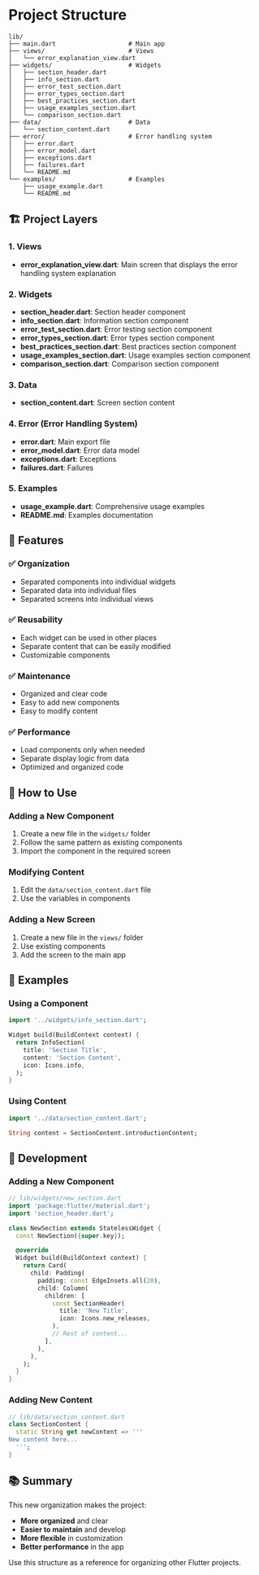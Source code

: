 # Project Structure

```
lib/
├── main.dart                    # Main app
├── views/                       # Views
│   └── error_explanation_view.dart
├── widgets/                     # Widgets
│   ├── section_header.dart
│   ├── info_section.dart
│   ├── error_test_section.dart
│   ├── error_types_section.dart
│   ├── best_practices_section.dart
│   ├── usage_examples_section.dart
│   └── comparison_section.dart
├── data/                        # Data
│   └── section_content.dart
├── error/                       # Error handling system
│   ├── error.dart
│   ├── error_model.dart
│   ├── exceptions.dart
│   ├── failures.dart
│   └── README.md
└── examples/                    # Examples
    ├── usage_example.dart
    └── README.md
```

## 🏗️ Project Layers

### 1. Views

- **error_explanation_view.dart**: Main screen that displays the error handling system explanation

### 2. Widgets

- **section_header.dart**: Section header component
- **info_section.dart**: Information section component
- **error_test_section.dart**: Error testing section component
- **error_types_section.dart**: Error types section component
- **best_practices_section.dart**: Best practices section component
- **usage_examples_section.dart**: Usage examples section component
- **comparison_section.dart**: Comparison section component

### 3. Data

- **section_content.dart**: Screen section content

### 4. Error (Error Handling System)

- **error.dart**: Main export file
- **error_model.dart**: Error data model
- **exceptions.dart**: Exceptions
- **failures.dart**: Failures

### 5. Examples

- **usage_example.dart**: Comprehensive usage examples
- **README.md**: Examples documentation

## 🎯 Features

### ✅ Organization

- Separated components into individual widgets
- Separated data into individual files
- Separated screens into individual views

### ✅ Reusability

- Each widget can be used in other places
- Separate content that can be easily modified
- Customizable components

### ✅ Maintenance

- Organized and clear code
- Easy to add new components
- Easy to modify content

### ✅ Performance

- Load components only when needed
- Separate display logic from data
- Optimized and organized code

## 🚀 How to Use

### Adding a New Component

1. Create a new file in the `widgets/` folder
2. Follow the same pattern as existing components
3. Import the component in the required screen

### Modifying Content

1. Edit the `data/section_content.dart` file
2. Use the variables in components

### Adding a New Screen

1. Create a new file in the `views/` folder
2. Use existing components
3. Add the screen to the main app

## 📝 Examples

### Using a Component

```dart
import '../widgets/info_section.dart';

Widget build(BuildContext context) {
  return InfoSection(
    title: 'Section Title',
    content: 'Section Content',
    icon: Icons.info,
  );
}
```

### Using Content

```dart
import '../data/section_content.dart';

String content = SectionContent.introductionContent;
```

## 🔧 Development

### Adding a New Component

```dart
// lib/widgets/new_section.dart
import 'package:flutter/material.dart';
import 'section_header.dart';

class NewSection extends StatelessWidget {
  const NewSection({super.key});

  @override
  Widget build(BuildContext context) {
    return Card(
      child: Padding(
        padding: const EdgeInsets.all(20),
        child: Column(
          children: [
            const SectionHeader(
              title: 'New Title',
              icon: Icons.new_releases,
            ),
            // Rest of content...
          ],
        ),
      ),
    );
  }
}
```

### Adding New Content

```dart
// lib/data/section_content.dart
class SectionContent {
  static String get newContent => '''
New content here...
  ''';
}
```

## 📚 Summary

This new organization makes the project:

- **More organized** and clear
- **Easier to maintain** and develop
- **More flexible** in customization
- **Better performance** in the app

Use this structure as a reference for organizing other Flutter projects.
